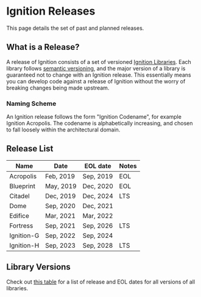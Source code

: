 # Ignition Releases

This page details the set of past and planned releases.

## What is a Release?

A release of Ignition consists of a set of versioned [Ignition Libraries](/libs). Each library follows [semantic versioning](https://semver.org), and the major version of a library is guaranteed not to change with an Ignition release. This essentially means you can develop code against a release of Ignition without the worry of breaking changes being made upstream.

### Naming Scheme

An Ignition release follows the form "Ignition Codename", for example Ignition Acropolis. The codename is alphabetically increasing, and chosen to fall loosely within the architectural domain.

## Release List

| Name       | Date      | EOL date  | Notes |
|------------|-----------|-----------|-------|
| Acropolis  | Feb, 2019 | Sep, 2019 | EOL   |
| Blueprint  | May, 2019 | Dec, 2020 | EOL   |
| Citadel    | Dec, 2019 | Dec, 2024 | LTS   |
| Dome       | Sep, 2020 | Dec, 2021 |       |
| Edifice    | Mar, 2021 | Mar, 2022 |       |
| Fortress   | Sep, 2021 | Sep, 2026 | LTS   |
| Ignition-G | Sep, 2022 | Sep, 2024 |       |
| Ignition-H | Sep, 2023 | Sep, 2028 | LTS   |

## Library Versions

Check out [this table](https://github.com/ignitionrobotics/docs/blob/master/tools/versions.md)
for a list of release and EOL dates for all versions of all libraries.
